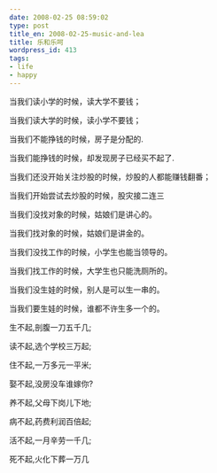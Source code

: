 ```yaml
---
date: 2008-02-25 08:59:02
type: post
title_en: 2008-02-25-music-and-lea
title: 乐和乐呵
wordpress_id: 413
tags:
- life
- happy
---
```


当我们读小学的时候，读大学不要钱；

当我们读大学的时候，读小学不要钱；

当我们不能挣钱的时候，房子是分配的.

当我们能挣钱的时候，却发现房子已经买不起了.

当我们还没开始关注炒股的时候，炒股的人都能赚钱翻番；

当我们开始尝试去炒股的时候，股灾接二连三

当我们没找对象的时候，姑娘们是讲心的。

当我们找对象的时候，姑娘们是讲金的。

当我们没找工作的时候，小学生也能当领导的。

当我们找工作的时候，大学生也只能洗厕所的。

当我们没生娃的时候，别人是可以生一串的。

当我们要生娃的时候，谁都不许生多一个的。

生不起,剖腹一刀五千几;

读不起,选个学校三万起;

住不起,一万多元一平米;

娶不起,没房没车谁嫁你?

养不起,父母下岗儿下地;

病不起,药费利润百倍起;

活不起,一月辛劳一千几;

死不起,火化下葬一万几
